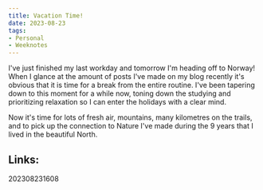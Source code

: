 ```yaml
---
title: Vacation Time!
date: 2023-08-23
tags:
- Personal
- Weeknotes
---
```


I've just finished my last workday and tomorrow I'm heading off to Norway! When I glance at the amount of posts I've made on my blog recently it's obvious that it is time for a break from the entire routine. I've been tapering down to this moment for a while now, toning down the studying and prioritizing relaxation so I can enter the holidays with a clear mind.

Now it's time for lots of fresh air, mountains, many kilometres on the trails, and to pick up the connection to Nature I've made during the 9 years that I lived in the beautiful North.

## Links:

202308231608
